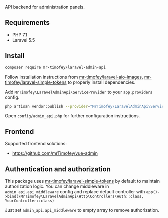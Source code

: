 API backend for administration panels.

## Requirements

* PHP 7.1
* Laravel 5.5

## Install

```bash
composer require mr-timofey/laravel-admin-api
```

Follow installation instructions from
[mr-timofey/laravel-aio-images](https://github.com/mrTimofey/laravel-aio-images),
[mr-timofey/laravel-simple-tokens](https://github.com/mrTimofey/laravel-simple-tokens)
to properly install dependencies.

Add `MrTimofey\LaravelAdminApi\ServiceProvider` to your `app.providers` config.

```bash
php artisan vendor:publish --provider="MrTimofey\LaravelAdminApi\ServiceProvider"
```

Open `config/admin_api.php` for further configuration instructions.

## Frontend

Supported frontend solutions:
* https://github.com/mrTimofey/vue-admin

## Authentication and authorization

This package uses [mr-timofey/laravel-simple-tokens](https://github.com/mrTimofey/laravel-simple-tokens)
by default to maintain authorization logic.
You can change middleware in `admin_api.api_middleware` config and replace default controller with
`app()->bind(\MrTimofey\LaravelAdminApi\Http\Controllers\Auth::class, YourController::class)`

Just set `admin_api.api_middleware` to empty array to remove authorization.